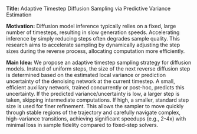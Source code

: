 **Title:** Adaptive Timestep Diffusion Sampling via Predictive Variance Estimation

**Motivation:** Diffusion model inference typically relies on a fixed, large number of timesteps, resulting in slow generation speeds. Accelerating inference by simply reducing steps often degrades sample quality. This research aims to accelerate sampling by dynamically adjusting the step sizes during the reverse process, allocating computation more efficiently.

**Main Idea:** We propose an adaptive timestep sampling strategy for diffusion models. Instead of uniform steps, the size of the next reverse diffusion step is determined based on the estimated local variance or prediction uncertainty of the denoising network at the current timestep. A small, efficient auxiliary network, trained concurrently or post-hoc, predicts this uncertainty. If the predicted variance/uncertainty is low, a larger step is taken, skipping intermediate computations. If high, a smaller, standard step size is used for finer refinement. This allows the sampler to move quickly through stable regions of the trajectory and carefully navigate complex, high-variance transitions, achieving significant speedups (e.g., 2-4x) with minimal loss in sample fidelity compared to fixed-step solvers.